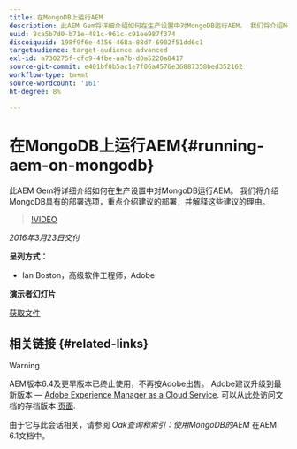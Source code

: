 ```yaml
---
title: 在MongoDB上运行AEM
description: 此AEM Gem将详细介绍如何在生产设置中对MongoDB运行AEM。 我们将介绍MongoDB具有的部署选项，重点介绍建议的部署，并解释这些建议的理由。
uuid: 8ca5b7d0-b71e-481c-961c-c91ee987f374
discoiquuid: 198f9f6e-4156-468a-88d7-6902f51dd6c1
targetaudience: target-audience advanced
exl-id: a730275f-cfc9-4fbe-aa7b-d0a5220a8417
source-git-commit: e401bf0b5ac1e7f06a4576e36887358bed352162
workflow-type: tm+mt
source-wordcount: '161'
ht-degree: 8%

---
```


# 在MongoDB上运行AEM{#running-aem-on-mongodb}

此AEM Gem将详细介绍如何在生产设置中对MongoDB运行AEM。 我们将介绍MongoDB具有的部署选项，重点介绍建议的部署，并解释这些建议的理由。

>[!VIDEO](https://video.tv.adobe.com/v/19304/?quality=9)

*2016年3月23日交付*

**呈列方式：**

* Ian Boston，高级软件工程师，Adobe

**演示者幻灯片**

[获取文件](assets/aem-gems-032316-onmongodb.pdf)

## 相关链接 {#related-links}

>[!WARNING]
>
>AEM版本6.4及更早版本已终止使用，不再按Adobe出售。  Adobe建议升级到最新版本 —  [Adobe Experience Manager as a Cloud Service](https://experienceleague.adobe.com/docs/experience-manager-cloud-service.html).  可以从此处访问文档的存档版本 [页面](https://experienceleague.adobe.com/docs/experience-manager-release-information/aem-release-updates/previous-updates/aem-previous-versions.html).
>
>由于它与此会话相关，请参阅 *Oak查询和索引：使用MongoDB的AEM* 在AEM 6.1文档中。

<!--
[Get back to the Overview](https://helpx.adobe.com/experience-manager/kt/eseminars/gems/aem-index.html)
-->
